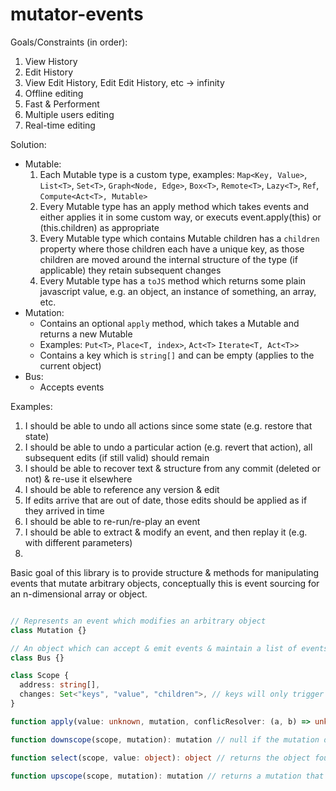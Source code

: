 # mutator-events

Goals/Constraints (in order):

1. View History
2. Edit History
3. View Edit History, Edit Edit History, etc -> infinity
4. Offline editing
5. Fast & Performent
6. Multiple users editing
7. Real-time editing

Solution:

- Mutable:
    1. Each Mutable type is a custom type, examples: `Map<Key, Value>`, `List<T>`, `Set<T>`, `Graph<Node, Edge>`, `Box<T>`, `Remote<T>`, `Lazy<T>`, `Ref`, `Compute<Act<T>, Mutable>`
    2. Every Mutable type has an apply method which takes events and either applies it in some custom way, or executs event.apply(this) or (this.children) as appropriate
    3. Every Mutable type which contains Mutable children has a `children` property where those children each have a unique key, as those children are moved around the internal structure of the type (if applicable) they retain subsequent changes
    4. Every Mutable type has a `toJS` method which returns some plain javascript value, e.g. an object, an instance of something, an array, etc.
- Mutation:
  - Contains an optional `apply` method, which takes a Mutable and returns a new Mutable
  - Examples: `Put<T>`, `Place<T, index>`, `Act<T>` `Iterate<T, Act<T>>`
  - Contains a key which is `string[]` and can be empty (applies to the current object)
- Bus:
  - Accepts events

Examples:
1. I should be able to undo all actions since some state (e.g. restore that state)
2. I should be able to undo a particular action (e.g. revert that action), all subsequent edits (if still valid) should remain
3. I should be able to recover text & structure from any commit (deleted or not) & re-use it elsewhere
4. I should be able to reference any version & edit
5. If edits arrive that are out of date, those edits should be applied as if they arrived in time
6. I should be able to re-run/re-play an event
7. I should be able to extract & modify an event, and then replay it (e.g. with different parameters)
8. 





















Basic goal of this library is to provide structure & methods for manipulating events that mutate arbitrary objects, conceptually this is event sourcing for an n-dimensional array or object.

```ts

// Represents an event which modifies an arbitrary object
class Mutation {}

// An object which can accept & emit events & maintain a list of events
class Bus {}

class Scope {
  address: string[],
  changes: Set<"keys", "value", "children">, // keys will only trigger if keys were added/removed, value will trigger when the value is entirely replaced, children will trigger when a child of this object is modified in any way
}

function apply(value: unknown, mutation, conflicResolver: (a, b) => unknown): object

function downscope(scope, mutation): mutation // null if the mutation does not mutate the object referenced by scope, otherwise transforms the mutation

function select(scope, value: object): object // returns the object found at scope, or null if no object exists at that scope

function upscope(scope, mutation): mutation // returns a mutation that affects a child of an object

```
